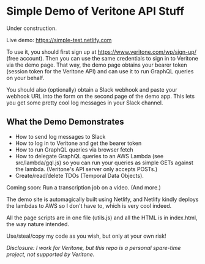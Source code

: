 # Simple Demo of Veritone API Stuff

Under construction.

Live demo: https://simple-test.netlify.com

To use it, you should first sign up at https://www.veritone.com/wp/sign-up/ (free account). Then you can use the same credentials to sign in to Veritone via the demo page. That way, the demo page obtains your bearer token (session token for the Veritone API) and can use it to run GraphQL queries on your behalf.

You should also (optionally) obtain a Slack webhook and paste your webhook URL into the form on the second page of the demo app. This lets you get some pretty cool log messages in your Slack channel.

## What the Demo Demonstrates

- How to send log messages to Slack
- How to log in to Veritone and get the bearer token
- How to run GraphQL queries via browser fetch
- How to delegate GraphQL queries to an AWS Lambda (see src/lambda/gql.js) so you can run your queries as simple GETs against the lambda. (Veritone's API server only accepts POSTs.)
- Create/read/delete TDOs (Temporal Data Objects).

Coming soon: Run a transcription job on a video. (And more.)

The demo site is automagically built using Netlify, and Netlify kindly deploys the lambdas to AWS so I don't have to, which is very cool indeed. 

All the page scripts are in one file (utils.js) and all the HTML is in index.html, the way nature intended.

Use/steal/copy my code as you wish, but only at your own risk!

*Disclosure: I work for Veritone, but this repo is a personal spare-time project, not supported by Veritone.*
